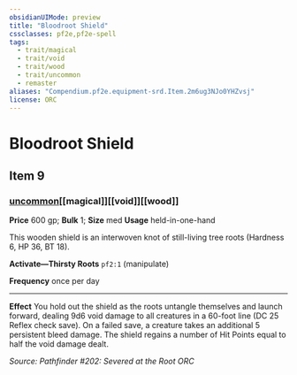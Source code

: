 ```yaml
---
obsidianUIMode: preview
title: "Bloodroot Shield"
cssclasses: pf2e,pf2e-spell
tags:
  - trait/magical
  - trait/void
  - trait/wood
  - trait/uncommon
  - remaster
aliases: "Compendium.pf2e.equipment-srd.Item.2m6ug3NJo0YHZvsj"
license: ORC
---
```

# Bloodroot Shield
## Item 9
### [uncommon](uncommon "Uncommon Rarity Trait")[[magical]][[void]][[wood]]


**Price** 600 gp; 
**Bulk** 1; **Size** med
**Usage** held-in-one-hand

This wooden shield is an interwoven knot of still-living tree roots (Hardness 6, HP 36, BT 18).

**Activate—Thirsty Roots** `pf2:1` (manipulate)

**Frequency** once per day

* * *

**Effect** You hold out the shield as the roots untangle themselves and launch forward, dealing 9d6 void damage to all creatures in a 60-foot line (DC 25 Reflex check save). On a failed save, a creature takes an additional 5 persistent bleed damage. The shield regains a number of Hit Points equal to half the void damage dealt.

*Source: Pathfinder #202: Severed at the Root*
*ORC*